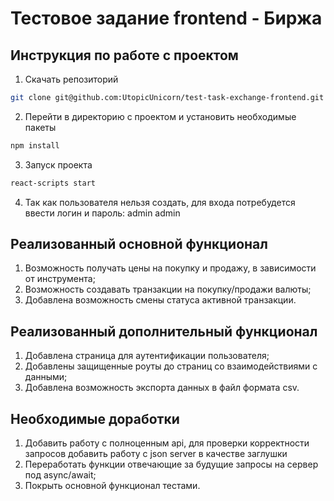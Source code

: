 # Тестовое задание frontend - Биржа

## Инструкция по работе с проектом 

1. Скачать репозиторий

```bash
git clone git@github.com:UtopicUnicorn/test-task-exchange-frontend.git
```
2. Перейти в директорию с проектом и установить необходимые пакеты

```bash
npm install
```

3. Запуск проекта

```bash
react-scripts start
```

4. Так как пользователя нельзя создать, для входа потребудется ввести логин и пароль: admin admin


## Реализованный основной функционал 

1. Возможность получать цены на покупку и продажу, в зависимости от инструмента;
2. Возможность создавать транзакции на покупку/продажи валюты;
3. Добавлена возможность смены статуса активной транзакции.

## Реализованный дополнительный функционал

1. Добавлена страница для аутентификации пользователя;
2. Добавлены защищенные роуты до страниц со взаимодействиями с данными;
3. Добавлена возможность экспорта данных в файл формата csv.

## Необходимые доработки

1. Добавить работу с полноценным api, для проверки корректности запросов добавить работу с json server в качестве заглушки
2. Переработать функции отвечающие за будущие запросы на сервер под async/await; 
3. Покрыть основной функционал тестами.

